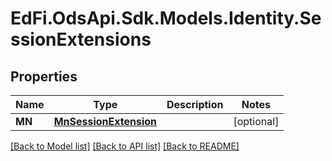 # EdFi.OdsApi.Sdk.Models.Identity.SessionExtensions
## Properties

Name | Type | Description | Notes
------------ | ------------- | ------------- | -------------
**MN** | [**MnSessionExtension**](MnSessionExtension.md) |  | [optional] 

[[Back to Model list]](../README.md#documentation-for-models) [[Back to API list]](../README.md#documentation-for-api-endpoints) [[Back to README]](../README.md)

